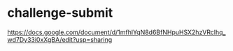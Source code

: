 # challenge-submit

https://docs.google.com/document/d/1mfhlYqN8d6BfNHpuHSX2hzVRclhq_wd7Dy33i0xXgBA/edit?usp=sharing
